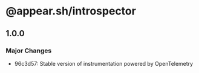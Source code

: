 # @appear.sh/introspector

## 1.0.0

### Major Changes

- 96c3d57: Stable version of instrumentation powered by OpenTelemetry
